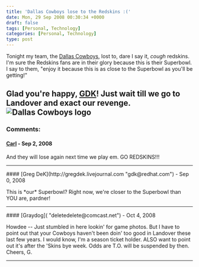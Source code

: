 ```yaml
---
title: 'Dallas Cowboys lose to the Redskins :('
date: Mon, 29 Sep 2008 00:30:34 +0000
draft: false
tags: [Personal, Technology]
categories: [Personal, Technology]
type: post
---
```


Tonight my team, the [Dallas Cowboys](http://www.dallascowboys.com/), lost to, dare I say it, _cough_ redskins. I'm sure the Redskins fans are in their glory because this is their Superbowl. I say to them, "enjoy it because this is as close to the Superbowl as you'll be getting!"

Glad you're happy, [GDK](http://gregdek.livejournal.com/36412.html)! Just wait till we go to Landover and exact our revenge.![](http://upload.wikimedia.org/wikipedia/en/thumb/1/15/Dallas_Cowboys.svg/438px-Dallas_Cowboys.svg.png "Dallas Cowboys logo")
---
### Comments:
#### [Carl]( "carl@live.com") - <time datetime="2008-09-30 13:04:07">Sep 2, 2008</time>

And they will lose again next time we play em. GO REDSKINS!!!
<hr />
#### [Greg DeK](http://gregdek.livejournal.com "gdk@redhat.com") - <time datetime="2008-09-28 22:29:23">Sep 0, 2008</time>

This is \*our\* Superbowl? Right now, we're closer to the Superbowl than YOU are, pardner!
<hr />
#### [Graydog]( "deletedelete@comcast.net") - <time datetime="2008-10-02 13:04:13">Oct 4, 2008</time>

Howdee -- Just stumbled in here lookin' for game photos. But I have to point out that your Cowboys haven't been doin' too good in Landover these last few years. I would know, I'm a season ticket holder. ALSO want to point out it's after the 'Skins bye week. Odds are T.O. will be suspended by then. Cheers, G.
<hr />
